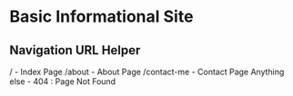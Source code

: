 # Basic Informational Site

## Navigation URL Helper

/ - Index Page
/about - About Page
/contact-me - Contact Page
Anything else - 404 : Page Not Found